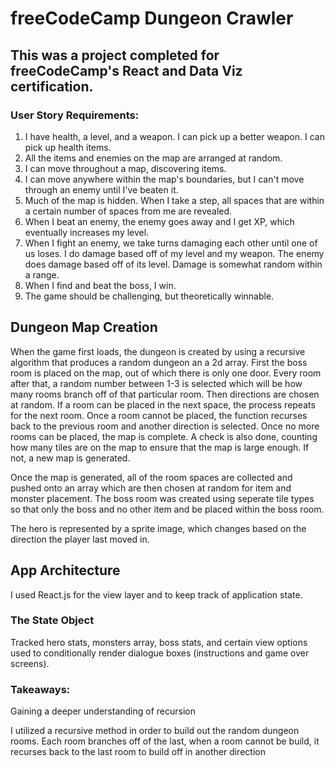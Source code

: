 # freeCodeCamp Dungeon Crawler

## This was a project completed for freeCodeCamp's React and Data Viz certification.

### User Story Requirements:
1. I have health, a level, and a weapon. I can pick up a better weapon. I can pick up health items.
2. All the items and enemies on the map are arranged at random.
3. I can move throughout a map, discovering items.
4. I can move anywhere within the map's boundaries, but I can't move through an enemy until I've beaten it.
5. Much of the map is hidden. When I take a step, all spaces that are within a certain number of spaces from me are revealed.
6. When I beat an enemy, the enemy goes away and I get XP, which eventually increases my level.
7. When I fight an enemy, we take turns damaging each other until one of us loses. I do damage based off of my level and my weapon. The enemy does damage based off of its level. Damage is somewhat random within a range.
8. When I find and beat the boss, I win.
9. The game should be challenging, but theoretically winnable.

## Dungeon Map Creation

When the game first loads, the dungeon is created by using a recursive algorithm that produces a random dungeon an a 2d array. First the boss room is placed on the map, out of which there is only one door. Every room after that, a random number between 1-3 is selected which will be how many rooms branch off of that particular room. Then directions are chosen at random. If a room can be placed in the next space, the process repeats for the next room. Once a room cannot be placed, the function recurses back to the previous room and another direction is selected. Once no more rooms can be placed, the map is complete. A check is also done, counting how many tiles are on the map to ensure that the map is large enough. If not, a new map is generated.

Once the map is generated, all of the room spaces are collected and pushed onto an array which are then chosen at random for item and monster placement. The boss room was created using seperate tile types so that only the boss and no other item and be placed within the boss room.

The hero is represented by a sprite image, which changes based on the direction the player last moved in.

## App Architecture
I used React.js for the view layer and to keep track of application state.

### The State Object
Tracked hero stats, monsters array, boss stats, and certain view options used to conditionally render dialogue boxes (instructions and game over screens).


### Takeaways:
Gaining a deeper understanding of recursion

I utilized a recursive method in order to build out the random dungeon rooms. Each room branches off of the last, when a room cannot be build, it recurses back to the last room to build off in another direction
